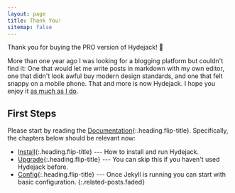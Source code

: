 ```yaml
---
layout: page
title: Thank You!
sitemap: false
---
```


Thank you for buying the PRO version of Hydejack! 🎉

More than one year ago I was looking for a blogging platform but couldn't find it:
One that would let me write posts in markdown with my own editor,
one that didn't look awful buy modern design standards, and one that felt snappy on a mobile phone.
That and more is now Hydejack. I hope you enjoy it [as much as I do](https://qwtel.com/).

## First Steps
Please start by reading the [Documentation]{:.heading.flip-title}.
Specifically, the chapters below should be relevant now:

* [Install]{:.heading.flip-title} --- How to install and run Hydejack.
* [Upgrade]{:.heading.flip-title} --- You can skip this if you haven't used Hydejack before.
* [Config]{:.heading.flip-title} --- Once Jekyll is running you can start with basic configuration.
{:.related-posts.faded}

[documentation]: docs/8.0.0-alpha.1/index.md
[install]: docs/8.0.0-alpha.1/install.md
[upgrade]: docs/8.0.0-alpha.1/upgrade.md
[config]: docs/8.0.0-alpha.1/config.md
